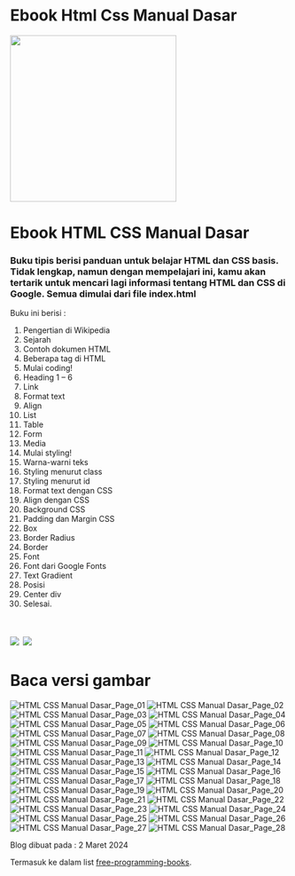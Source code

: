 # Ebook Html Css Manual Dasar

[<img src="https://github.com/LIGMATV/LIGMATV/assets/143163098/9fab0073-c020-4b02-a146-9e5bbae2661a" width="300">](https://diybookcovers.com/3Dmockups/)

# Ebook HTML CSS Manual Dasar
### Buku tipis berisi panduan untuk belajar HTML dan CSS basis. Tidak lengkap, namun dengan mempelajari ini, kamu akan tertarik untuk mencari lagi informasi tentang HTML dan CSS di Google. Semua dimulai dari file index.html

Buku ini berisi :
1. Pengertian di Wikipedia  
2. Sejarah  
3. Contoh dokumen HTML  
4. Beberapa tag di HTML  
5. Mulai coding!  
6. Heading 1 – 6  
7. Link  
8. Format text  
9. Align  
10. List  
11. Table  
12. Form  
13. Media  
14. Mulai styling!  
15. Warna-warni teks  
16. Styling menurut class  
17. Styling menurut id  
18. Format text dengan CSS  
19. Align dengan CSS  
20. Background CSS  
21. Padding dan Margin CSS  
22. Box  
23. Border Radius  
24. Border  
25. Font  
26. Font dari Google Fonts  
27. Text Gradient  
28. Posisi  
29. Center div  
30. Selesai.  

# [![](https://img.shields.io/badge/Download%20PDF-07bbbc?style=for-the-badge)](https://github.com/LIGMATV/LIGMATV/files/14471485/HTML.CSS.Manual.Dasar.pdf) [![](https://img.shields.io/badge/Download%20DOCX-07bbbc?style=for-the-badge)](https://github.com/LIGMATV/LIGMATV/files/14471495/HTML.CSS.Manual.Dasar.docx)

# Baca versi gambar

![HTML CSS Manual Dasar_Page_01](https://github.com/LIGMATV/LIGMATV/assets/143163098/c53df00f-5597-4197-84e6-295d49704f04)
![HTML CSS Manual Dasar_Page_02](https://github.com/LIGMATV/LIGMATV/assets/143163098/2ead374a-a598-4d4e-8c70-3a44317ab9ea)
![HTML CSS Manual Dasar_Page_03](https://github.com/LIGMATV/LIGMATV/assets/143163098/ab678361-b85a-4fd6-a4b7-03ed474e238a)
![HTML CSS Manual Dasar_Page_04](https://github.com/LIGMATV/LIGMATV/assets/143163098/d0500355-d702-49a0-bb7b-4a0de59d691d)
![HTML CSS Manual Dasar_Page_05](https://github.com/LIGMATV/LIGMATV/assets/143163098/b9942749-7b51-41dd-9589-c40230328c17)
![HTML CSS Manual Dasar_Page_06](https://github.com/LIGMATV/LIGMATV/assets/143163098/60c3bc5f-79b8-4461-b699-8d03524dbfb8)
![HTML CSS Manual Dasar_Page_07](https://github.com/LIGMATV/LIGMATV/assets/143163098/2a8fd2cd-c152-4f32-bb45-d7d7b59b73a0)
![HTML CSS Manual Dasar_Page_08](https://github.com/LIGMATV/LIGMATV/assets/143163098/b938ae8a-8b02-4e26-adde-c3469e2d767a)
![HTML CSS Manual Dasar_Page_09](https://github.com/LIGMATV/LIGMATV/assets/143163098/f85c8e47-01a1-4c0d-9f2f-f7b4f590db33)
![HTML CSS Manual Dasar_Page_10](https://github.com/LIGMATV/LIGMATV/assets/143163098/4325e61f-6e09-461e-97eb-48d0add5c369)
![HTML CSS Manual Dasar_Page_11](https://github.com/LIGMATV/LIGMATV/assets/143163098/b2e897bd-5e8e-4e89-8484-96e843bcba48)
![HTML CSS Manual Dasar_Page_12](https://github.com/LIGMATV/LIGMATV/assets/143163098/75260fca-6970-4f4b-8389-0d2825ea6acf)
![HTML CSS Manual Dasar_Page_13](https://github.com/LIGMATV/LIGMATV/assets/143163098/78cbd9b4-d875-4cea-9bdb-371410cd352b)
![HTML CSS Manual Dasar_Page_14](https://github.com/LIGMATV/LIGMATV/assets/143163098/ad0897f5-f34b-4854-8ebd-fc2931a8fe79)
![HTML CSS Manual Dasar_Page_15](https://github.com/LIGMATV/LIGMATV/assets/143163098/e3faff08-36e3-4343-a2bd-18127d3d858d)
![HTML CSS Manual Dasar_Page_16](https://github.com/LIGMATV/LIGMATV/assets/143163098/09d86262-8d0a-4b6b-9d8b-523185043941)
![HTML CSS Manual Dasar_Page_17](https://github.com/LIGMATV/LIGMATV/assets/143163098/9b511b81-4d99-464d-9f98-83fffa6645ad)
![HTML CSS Manual Dasar_Page_18](https://github.com/LIGMATV/LIGMATV/assets/143163098/ec805ea6-58d0-401b-a511-a7ee72707a0f)
![HTML CSS Manual Dasar_Page_19](https://github.com/LIGMATV/LIGMATV/assets/143163098/f8118899-e1b6-4201-ac5f-9bb4a008ab4c)
![HTML CSS Manual Dasar_Page_20](https://github.com/LIGMATV/LIGMATV/assets/143163098/d776d328-934a-4d38-9e8c-daaa141e59b5)
![HTML CSS Manual Dasar_Page_21](https://github.com/LIGMATV/LIGMATV/assets/143163098/1788df71-584d-4a83-b26c-33727190f637)
![HTML CSS Manual Dasar_Page_22](https://github.com/LIGMATV/LIGMATV/assets/143163098/85976f3b-304e-436e-ae44-8c8bf5a00def)
![HTML CSS Manual Dasar_Page_23](https://github.com/LIGMATV/LIGMATV/assets/143163098/a2e599fd-a8e3-486a-bca7-06e8479b3cf0)
![HTML CSS Manual Dasar_Page_24](https://github.com/LIGMATV/LIGMATV/assets/143163098/97f187ee-5ab9-4097-9d49-200ba70b153e)
![HTML CSS Manual Dasar_Page_25](https://github.com/LIGMATV/LIGMATV/assets/143163098/1bc061fd-d9ef-480d-92c1-d61aa24a4c09)
![HTML CSS Manual Dasar_Page_26](https://github.com/LIGMATV/LIGMATV/assets/143163098/1b1d7b8b-1794-4ace-ba07-a888d1a5c624)
![HTML CSS Manual Dasar_Page_27](https://github.com/LIGMATV/LIGMATV/assets/143163098/ce75567c-0c09-468d-a60d-fc08f9d480e2)
![HTML CSS Manual Dasar_Page_28](https://github.com/LIGMATV/LIGMATV/assets/143163098/ce41d7a1-f63b-4ab8-993a-712b5b75ac29)

Blog dibuat pada : 2 Maret 2024

Termasuk ke dalam list [free-programming-books](https://github.com/EbookFoundation/free-programming-books/blob/main/books/free-programming-books-id.md#html-and-css).